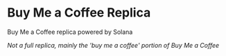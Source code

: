 # Buy Me a Coffee Replica

Buy Me a Coffee replica powered by Solana

_Not a full replica, mainly the 'buy me a coffee' portion of Buy Me a Coffee_